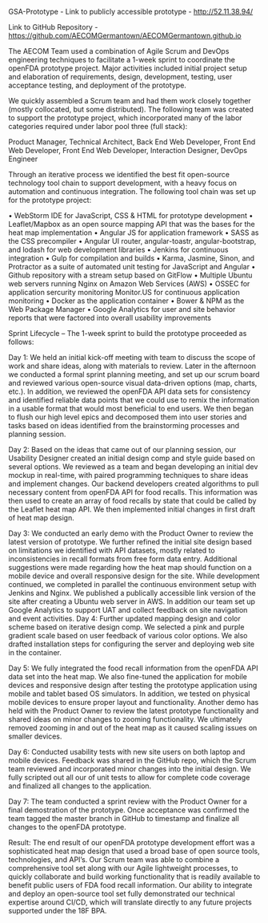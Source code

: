 GSA-Prototype - Link to publicly accessible prototype - http://52.11.38.94/ 

Link to GitHub Repository -https://github.com/AECOMGermantown/AECOMGermantown.github.io

The AECOM Team used a combination of Agile Scrum and DevOps engineering techniques to facilitate a 1-week sprint to coordinate the openFDA prototype project. Major activities included initial project setup and elaboration of requirements, design, development, testing, user acceptance testing, and deployment of the prototype.

We quickly assembled a Scrum team and had them work closely together (mostly collocated, but some distributed). The following team was created to support the prototype project, which incorporated many of the labor categories required under labor pool three (full stack):

Product Manager, Technical Architect, Back End Web Developer, Front End Web Developer, Front End Web Developer, Interaction Designer, DevOps Engineer

Through an iterative process we identified the best fit open-source technology tool chain to support development, with a heavy focus on automation and continuous integration. The following tool chain was set up for the prototype project: 

• WebStorm IDE for JavaScript, CSS & HTML for prototype development 
• Leaflet/Mapbox as an open source mapping API that was the bases for the heat map implementation 
• Angular JS for application framework 
• SASS as the CSS precompiler 
• Angular UI router, angular-toastr, angular-bootstrap, and lodash for web development libraries 
• Jenkins for continuous integration 
• Gulp for compilation and builds • Karma, Jasmine, Sinon, and Protractor as a suite of automated unit testing for JavaScript and Angular 
• Github repository with a stream setup based on GitFlow 
• Multiple Ubuntu web servers running Nginx on Amazon Web Services (AWS) 
• OSSEC for application sercurity monitoring Monitor.US for continuous application monitoring
• Docker as the application container
• Bower & NPM as the Web Package Manager 
• Google Analytics for user and site behavior reports that were factored into overall usability improvements

Sprint Lifecycle – The 1-week sprint to build the prototype proceeded as follows:

Day 1: We held an initial kick-off meeting with team to discuss the scope of work and share ideas, along with materials to review. Later in the afternoon we conducted a formal sprint planning meeting, and set up our scrum board and reviewed various open-source visual data-driven options (map, charts, etc.). In addition, we reviewed the openFDA API data sets for consistency and identified reliable data points that we could use to remix the information in a usable format that would most beneficial to end users. We then began to flush our high level epics and decomposed them into user stories and tasks based on ideas identified from the brainstorming processes and planning session.

Day 2: Based on the ideas that came out of our planning session, our Usability Designer created an initial design comp and style guide based on several options. We reviewed as a team and began developing an initial dev mockup in real-time, with paired programming techniques to share ideas and implement changes. Our backend developers created algorithms to pull necessary content from openFDA API for food recalls. This information was then used to create an array of food recalls by state that could be called by the Leaflet heat map API.  We then implemented initial changes in first draft of heat map design.

Day 3: We conducted an early demo with the Product Owner to review the latest version of prototype. We further refined the initial site design based on limitations we identified with API datasets, mostly related to inconsistencies in recall formats from free form data entry. Additional suggestions were made regarding how the heat map should function on a mobile device and overall responsive design for the site. While development continued, we completed in parallel the continuous environment setup with Jenkins and Nginx. We published a publically accessible link version of the site after creating a Ubuntu web server in AWS. In addition our team set up Google Analytics to support UAT and collect feedback on site navigation and event activities. 
Day 4: Further updated mapping design and color scheme based on iterative design comp. We selected a pink and purple gradient scale based on user feedback of various color options. We also drafted installation steps for configuring the server and deploying web site in the container.

Day 5: We fully integrated the food recall information from the openFDA API data set into the heat map. We also fine-tuned the application for mobile devices and responsive design after testing the prototype application using mobile and tablet based OS simulators. In addition, we tested on physical mobile devices to ensure proper layout and functionality. Another demo has held with the Product Owner to review the latest prototype functionality and shared ideas on minor changes to zooming functionality. We ultimately removed zooming in and out of the heat map as it caused scaling issues on smaller devices. 

Day 6: Conducted usability tests with new site users on both laptop and mobile devices. Feedback was shared in the GitHub repo, which the Scrum team reviewed and incorporated minor changes into the initial design. We fully scripted out all our of unit tests to allow for complete code coverage and finalized all changes to the application. 

Day 7: The team conducted a sprint review with the Product Owner for a final demostration of the prototype. Once acceptance was confirmed the team tagged the master branch in GitHub to timestamp and finalize all changes to the openFDA prototype. 

Result: 
The end result of our openFDA prototype development effort was a sophisticated heat map design that used a broad base of open source tools, technologies, and API’s. Our Scrum team was able to combine a comprehensive tool set along with our Agile lightweight processes, to quickly collaborate and build working functionality that is readily available to benefit public users of FDA food recall information.
Our ability to integrate and deploy an open-source tool set fully demonstrated our technical expertise around CI/CD, which will translate directly to any future projects supported under the 18F BPA.
